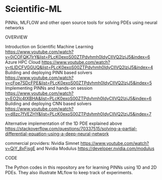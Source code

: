 # Scientific-ML
PINNs, MLFLOW and other open source tools for solving PDEs using neural networks

OVERVIEW

Introduction on Scientific Machine Learning https://www.youtube.com/watch?v=0jCOFQK7lrY&list=PLcK0exoS00ZTPdvhmh0IdyCIlVQ2lzjJ5&index=6
Azure HPC Cloud https://www.youtube.com/watch?v=tLIDCFVGGUQ&list=PLcK0exoS00ZTPdvhmh0IdyCIlVQ2lzjJ5&index=4
Building and deploying PINN based solvers https://www.youtube.com/watch?v=cFoe7SDcFPE&list=PLcK0exoS00ZTPdvhmh0IdyCIlVQ2lzjJ5&index=5
Implementing PINNs and hands-on session https://www.youtube.com/watch?v=EO2lc4tXBHA&list=PLcK0exoS00ZTPdvhmh0IdyCIlVQ2lzjJ5&index=6
Building and deploying CNN based solvers  https://www.youtube.com/watch?v=d8zc7fVEZHY&list=PLcK0exoS00ZTPdvhmh0IdyCIlVQ2lzjJ5&index=7

Alternative implementation of the 1D PDE explained above
https://stackoverflow.com/questions/70337515/solving-a-partial-differential-equation-using-a-deep-neural-network


commercial providers: Nvidia Simnet https://www.youtube.com/watch?v=QjY_8xFjsgE and Nvidia Modulus https://developer.nvidia.com/modulus

CODE

The Python codes in this repository are for learning PINNs using 1D and 2D PDEs. They also illustrate MLflow to keep track of experiments.
